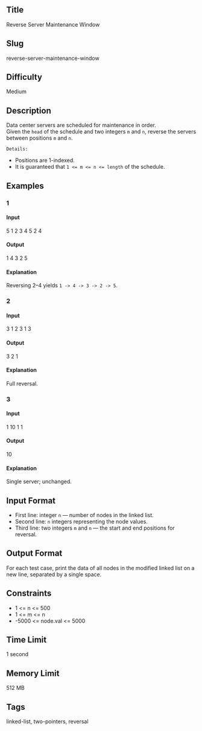 ## Title
Reverse Server Maintenance Window

## Slug
reverse-server-maintenance-window

## Difficulty
Medium

## Description

Data center servers are scheduled for maintenance in order.  
Given the `head` of the schedule and two integers `m` and `n`, reverse the servers between positions `m` and `n`.

`Details:`
* Positions are 1-indexed.
* It is guaranteed that `1 <= m <= n <= length` of the schedule.

## Examples

### 1

#### Input
5
1 2 3 4 5
2 4

#### Output
1 4 3 2 5

#### Explanation
Reversing 2–4 yields `1 -> 4 -> 3 -> 2 -> 5`.

### 2

#### Input
3
1 2 3
1 3

#### Output
3 2 1

#### Explanation
Full reversal.

### 3

#### Input
1
10
1 1

#### Output
10

#### Explanation
Single server; unchanged.

## Input Format
-   First line: integer `n` — number of nodes in the linked list.
-   Second line: `n` integers representing the node values.
-   Third line: two integers `m` and `n` — the start and end positions for reversal.

## Output Format
For each test case, print the data of all nodes in the modified linked list on a new line, separated by a single space.

## Constraints
- 1 <= n <= 500
- 1 <= m <= n
- -5000 <= node.val <= 5000

## Time Limit
1 second

## Memory Limit
512 MB

## Tags
linked-list, two-pointers, reversal

